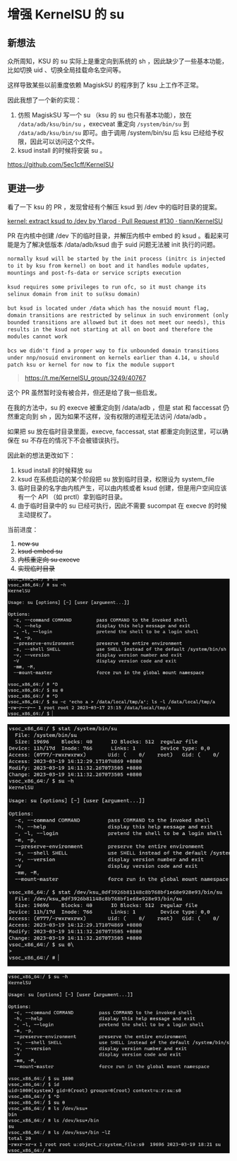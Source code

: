 # 增强 KernelSU 的 su

## 新想法

众所周知，KSU 的 su 实际上是重定向到系统的 sh ，因此缺少了一些基本功能，比如切换 uid 、切换全局挂载命名空间等。

这样导致某些以前重度依赖 MagiskSU 的程序到了 ksu 上工作不正常。

因此我想了一个新的实现：

1. 仿照 MagiskSU 写一个 su （ksu 的 su 也只有基本功能），放在 `/data/adb/ksu/bin/su` ，execveat 重定向 `/system/bin/su` 到 `/data/adb/ksu/bin/su` 即可。由于调用 /system/bin/su 后 ksu 已经给予权限，因此可以访问这个文件。  
2. ksud install 的时候将安装 su 。  

https://github.com/5ec1cff/KernelSU

## 更进一步

看了一下 ksu 的 PR ，发现曾经有个解压 ksud 到 /dev 中的临时目录的提案。

[kernel: extract ksud to /dev by Ylarod · Pull Request #130 · tiann/KernelSU](https://github.com/tiann/KernelSU/pull/130)

PR 在内核中创建 /dev 下的临时目录，并解压内核中 embed 的 ksud 。看起来可能是为了解决低版本 /data/adb/ksud 由于 suid 问题无法被 init 执行的问题。

```
normally ksud will be started by the init process (initrc is injected to it by ksu from kernel) on boot and it handles module updates, mountings and post-fs-data or service scripts execution

ksud requires some privileges to run ofc, so it must change its selinux domain from init to su(ksu domain)

but ksud is located under /data which has the nosuid mount flag, domain transitions are restricted by selinux in such environment (only bounded transitions are allowed but it does not meet our needs), this results in the ksud not starting at all on boot and therefore the modules cannot work

bcs we didn't find a proper way to fix unbounded domain transitions under nnp/nosuid environment on kernels earlier than 4.14, u should patch ksu or kernel for now to fix the module support
```

> https://t.me/KernelSU_group/3249/40767

这个 PR 虽然暂时没有被合并，但还是给了我一些启发。

在我的方法中，su 的 execve 被重定向到 /data/adb ，但是 stat 和 faccessat 仍然重定向到 sh ，因为如果不这样，没有权限的进程无法访问 /data/adb 。

如果把 su 放在临时目录里面，execve, faccessat, stat 都重定向到这里，可以确保在 su 不存在的情况下不会被错误执行。

因此新的想法更改如下：

1. ksud install 的时候释放 su  
2. ksud 在系统启动的某个阶段把 su 放到临时目录，权限设为 system_file  
3. 临时目录的名字由内核产生，可以由内核或者 ksud 创建，但是用户空间应该有一个 API （如 prctl）拿到临时目录。  
4. 由于临时目录中的 su 已经可执行，因此不需要 sucompat 在 execve 的时候主动提权了。  

当前进度：

1. ~~new su~~  
2. ~~ksud embed su~~  
3. ~~内核重定向 su execve~~  
4. ~~实现临时目录~~  

![](res/images/20230317_01.png)

![](res/images/20230319_01.png)

![](res/images/20230319_02.png)
